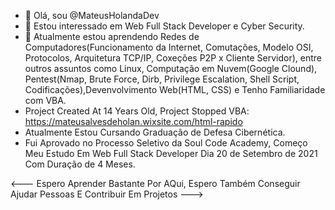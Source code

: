 
- 👋 Olá, sou @MateusHolandaDev
- 👀 Estou interessado em Web Full Stack Developer e Cyber Security.
- 🌱 Atualmente estou aprendendo Redes de Computadores(Funcionamento da Internet, Comutações, Modelo OSI, Protocolos, Arquitetura TCP/IP, Coxeções P2P x Cliente Servidor), entre outros assuntos como Linux, Computação em Nuvem(Google Clound), Pentest(Nmap, Brute Force, Dirb, Privilege Escalation, Shell Script, Codificações),Devenvolvimento Web(HTML, CSS) e Tenho Familiaridade com VBA.
- Project Created At 14 Years Old, Project Stopped VBA: https://mateusalvesdeholan.wixsite.com/html-rapido
- Atualmente Estou Cursando Graduação de Defesa Cibernética.
- Fui Aprovado no Processo Seletivo da Soul Code Academy, Começo Meu Estudo Em Web Full Stack Developer Dia 20 de Setembro de 2021 Com Duração de 4 Meses.


<---
Espero Aprender Bastante Por AQui, Espero Também Conseguir Ajudar Pessoas E Contribuir Em Projetos
--->
